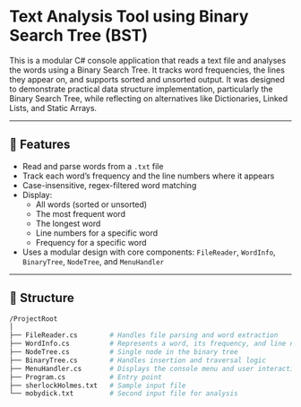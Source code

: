 # Text Analysis Tool using Binary Search Tree (BST)

This is a modular C# console application that reads a text file and analyses the words using a Binary Search Tree. It tracks word frequencies, the lines they appear on, and supports sorted and unsorted output. It was designed to demonstrate practical data structure implementation, particularly the Binary Search Tree, while reflecting on alternatives like Dictionaries, Linked Lists, and Static Arrays.

---

## 🔧 Features

- Read and parse words from a `.txt` file
- Track each word’s frequency and the line numbers where it appears
- Case-insensitive, regex-filtered word matching
- Display:
  - All words (sorted or unsorted)
  - The most frequent word
  - The longest word
  - Line numbers for a specific word
  - Frequency for a specific word
- Uses a modular design with core components: `FileReader`, `WordInfo`, `BinaryTree`, `NodeTree`, and `MenuHandler`

---

## 📂 Structure

```bash
/ProjectRoot
│
├── FileReader.cs        # Handles file parsing and word extraction
├── WordInfo.cs          # Represents a word, its frequency, and line numbers
├── NodeTree.cs          # Single node in the binary tree
├── BinaryTree.cs        # Handles insertion and traversal logic
├── MenuHandler.cs       # Displays the console menu and user interaction
├── Program.cs           # Entry point
├── sherlockHolmes.txt   # Sample input file
└── mobydick.txt         # Second input file for analysis
